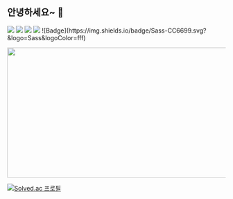 ## 안녕하세요~ 👋

<!--
**NoeyhOj/NoeyhOj** is a ✨ _special_ ✨ repository because its `README.md` (this file) appears on your GitHub profile.

Here are some ideas to get you started:

- 🔭 I’m currently working on ...
- 🌱 I’m currently learning ...
- 👯 I’m looking to collaborate on ...
- 🤔 I’m looking for help with ...
- 💬 Ask me about ...
- 📫 How to reach me: ...
- 😄 Pronouns: ...
- ⚡ Fun fact: ...
-->
<img src="https://img.shields.io/badge/Android-3DDC84?style=for-the-badge&logo=Android&logoColor=white">
<img src="https://img.shields.io/badge/Google Colab-F9AB00?style=for-the-badge&logo=Google Colab&logoColor=white">
<img src="https://img.shields.io/badge/Python-3776AB?style=for-the-badge&logo=Python&logoColor=white">
<img src="https://img.shields.io/badge/java-007396?style=for-the-badge&logo=OpenJDK&logoColor=white">
![Badge](https://img.shields.io/badge/Sass-CC6699.svg?&logo=Sass&logoColor=fff)


<a href="https://www.solve-nyang.com"><img src="https://api.solve-nyang.com/compose/dryzero0" width="600" height="300"/></a>

[![Solved.ac
프로필](http://mazassumnida.wtf/api/v2/generate_badge?boj=dryzero0)](https://solved.ac/dryzero0)
